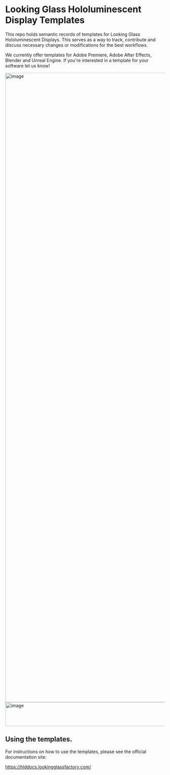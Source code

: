 # Looking Glass Hololuminescent Display Templates

This repo holds semantic records of templates for Looking Glass Hololuminescent Displays. This serves as a way to track, contribute and discuss necessary changes or modifications for the best workflows. 

We currently offer templates for Adobe Premiere, Adobe After Effects, Blender and Unreal Engine. If you're interested in a template for your software let us know!

<img width="3776" height="1980" alt="image" src="https://github.com/user-attachments/assets/ed51623a-3407-412b-ac56-cfb1f4781bd5" />



<img width="1871" height="75" alt="image" src="https://github.com/user-attachments/assets/fb8e8eb9-e19c-47f0-b9d8-c8addfa496de" />

## Using the templates. 

For instructions on how to use the templates, please see the official documentation site: 

https://hlddocs.lookingglassfactory.com/
